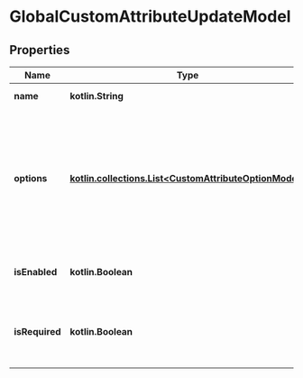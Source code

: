
# GlobalCustomAttributeUpdateModel

## Properties
| Name | Type | Description | Notes |
| ------------ | ------------- | ------------- | ------------- |
| **name** | **kotlin.String** | Name of attribute |  |
| **options** | [**kotlin.collections.List&lt;CustomAttributeOptionModel&gt;**](CustomAttributeOptionModel.md) | Collection of attribute options     Available for attributes of type &#x60;options&#x60; and &#x60;multiple options&#x60; only |  [optional] |
| **isEnabled** | **kotlin.Boolean** | Indicates whether the attribute is available |  [optional] |
| **isRequired** | **kotlin.Boolean** | Indicates whether the attribute value is mandatory to specify |  [optional] |



